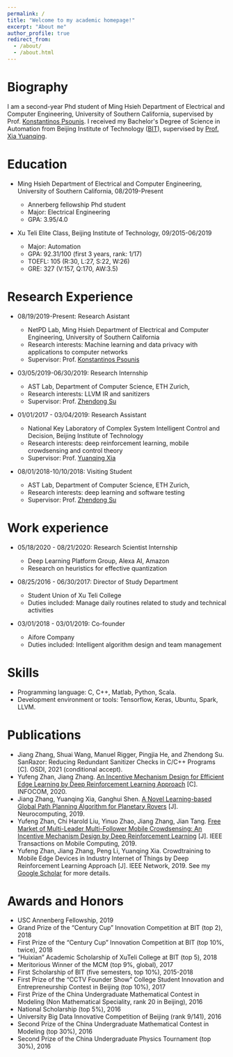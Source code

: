 ```yaml
---
permalink: /
title: "Welcome to my academic homepage!"
excerpt: "About me"
author_profile: true
redirect_from: 
  - /about/
  - /about.html
---
```


Biography
=========
I am a second-year Phd student of Ming Hsieh Department of Electrical and Computer Engineering, University of Southern California, supervised by Prof. [Konstantinos Psounis](https://sites.usc.edu/kpsounis/). I received my Bachelor's Degree of Science in Automation from Beijing Institute of Technology ([BIT](http://www.bit.edu.cn/)), supervised by [Prof. Xia Yuanqing](http://ac.bit.edu.cn/szdw/jsdw/20150206132638749920/20150206132641418489/index.htm). 

Education
=========
* Ming Hsieh Department of Electrical and Computer Engineering, University of Southern California, 08/2019-Present
  * Annerberg fellowship Phd student
  * Major: Electrical Engineering
  * GPA: 3.95/4.0
  
* Xu Teli Elite Class, Beijing Institute of Technology, 09/2015-06/2019
  * Major: Automation
  * GPA: 92.31/100 (first 3 years, rank: 1/17)
  * TOEFL: 105 (R:30, L:27, S:22, W:26)
  * GRE: 327 (V:157, Q:170, AW:3.5)

Research Experience
===================
* 08/19/2019-Present: Research Asistant
  * NetPD Lab, Ming Hsieh Department of Electrical and Computer Engineering, University of Southern California 
  * Research interests: Machine learning and data privacy with applications to computer networks
  * Supervisor: Prof. [Konstantinos Psounis](https://sites.usc.edu/kpsounis/)
  
* 03/05/2019-06/30/2019: Research Internship
  * AST Lab, Department of Computer Science, ETH Zurich, 
  * Research interests: LLVM IR and sanitizers
  * Supervisor: Prof. [Zhendong Su](https://scholar.google.com/citations?user=RivxoIcAAAAJ&hl=zh-CN&oi=ao)
  
* 01/01/2017 - 03/04/2019: Research Assistant
   * National Key Laboratory of Complex System Intelligent Control and Decision, Beijing Institute of Technology
   * Research interests: deep reinforcement learning, mobile crowdsensing and control theory
   * Supervisor: Prof. [Yuanqing Xia](https://scholar.google.com/citations?user=HtedN3oAAAAJ&hl=zh-CN&oi=ao)
  
* 08/01/2018-10/10/2018: Visiting Student
  * AST Lab, Department of Computer Science, ETH Zurich, 
  * Research interests: deep learning and software testing
  * Supervisor: Prof. [Zhendong Su](https://scholar.google.com/citations?user=RivxoIcAAAAJ&hl=zh-CN&oi=ao)

Work experience
===============
* 05/18/2020 - 08/21/2020: Research Scientist Internship
  * Deep Learning Platform Group, Alexa AI, Amazon
  * Research on heuristics for effective quantization
  
* 08/25/2016 - 06/30/2017: Director of Study Department
  * Student Union of Xu Teli College
  * Duties included: Manage daily routines related to study and technical activities

* 03/01/2018 - 03/01/2019: Co-founder
  * Aifore Company
  * Duties included: Intelligent algorithm design and team management
  
Skills
======
* Programming language: C, C++, Matlab, Python, Scala.
* Development environment or tools: Tensorflow, Keras, Ubuntu, Spark, LLVM.

Publications
======
* Jiang Zhang, Shuai Wang, Manuel Rigger, Pingjia He, and Zhendong Su. SanRazor: Reducing Redundant Sanitizer Checks in C/C++ Programs [C]. OSDI, 2021 (conditional accept).
* Yufeng Zhan, Jiang Zhang. [An Incentive Mechanism Design for Efficient Edge Learning by Deep Reinforcement Learning Approach](https://ieeexplore.ieee.org/abstract/document/9155268) [C]. INFOCOM, 2020.
* Jiang Zhang, Yuanqing Xia, Ganghui Shen. [A Novel Learning-based Global Path Planning Algorithm for Planetary Rovers](https://www.sciencedirect.com/science/article/pii/S0925231219307994) [J]. Neurocomputing, 2019.
* Yufeng Zhan, Chi Harold Liu, Yinuo Zhao, Jiang Zhang, Jian Tang. [Free Market of Multi-Leader Multi-Follower Mobile Crowdsensing: An Incentive Mechanism Design by Deep Reinforcement Learning](https://ieeexplore.ieee.org/document/8758205) [J]. IEEE Transactions on Mobile Computing, 2019.
* Yufeng Zhan, Jiang Zhang, Peng Li, Yuanqing Xia. Crowdtraining to Mobile Edge Devices in Industry Internet of Things by Deep Reinforcement Learning Approach [J]. IEEE Network, 2019.
See my [Google Scholar](https://scholar.google.com/citations?user=2HuRV6wAAAAJ&hl=en) for more details.

Awards and Honors
=================
* USC Annenberg Fellowship, 2019
* Grand Prize of the “Century Cup” Innovation Competition at BIT (top 2), 2018
* First Prize of the “Century Cup” Innovation Competition at BIT (top 10%, twice), 2018
* “Huixian” Academic Scholarship of XuTeli College at BIT (top 5), 2018
* Meritorious Winner of the MCM (top 9%, global), 2017
* First Scholarship of BIT (five semesters, top 10%), 2015-2018
* First Prize of the “CCTV Founder Show” College Student Innovation and Entrepreneurship Contest in Beijing (top 10%), 2017
* First Prize of the China Undergraduate Mathematical Contest in Modeling (Non Mathematical Speciality, rank 20 in Beijing), 2016
* National Scholarship (top 5%), 2016
* University Big Data Innovative Competition of Beijing (rank 9/141), 2016
* Second Prize of the China Undergraduate Mathematical Contest in Modeling (top 30%), 2016
* Second Prize of the China Undergraduate Physics Tournament (top 30%), 2016



